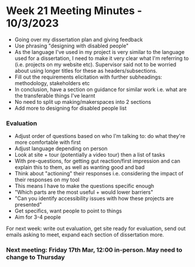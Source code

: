 # Week 21 Meeting Minutes - 10/3/2023
* Going over my dissertation plan and giving feedback 
* Use phrasing "designing with disabled people"
* As the language I've used in my project is very similar to the language used for a dissertation, I need to make it very clear what I'm referring to (i.e. projects on my website etc). Supervisor said not to be worried about using longer titles for these as headers/subsections. 
* Fill out the requirements elicitation with further subheadings: methodology, stakeholders etc
* In conclusion, have a section on guidance for similar work i.e. what are the transferable things I've learnt 
* No need to split up making/makerspaces into 2 sections
* Add more to designing for disabled people list

### Evaluation
* Adjust order of questions based on who I'm talking to: do what they're more comfortable with first 
* Adjust language depending on person 
* Look at site + tour (potentially a video tour) then a list of tasks
* With pre-questions, for getting gut reaction/first impression and can explain this to them, as well as wanting good and bad
* Think about "actioning" their responses i.e. considering the impact of their responses on my tool
* This means I have to make the questions specific enough 
* "Which parts are the most useful + would lower barriers"
* "Can you identify accessibility issues with how these projects are presented"
* Get specifics, want people to point to things
* Aim for 3-4 people


For next week: write out evaluation, get site ready for evaluation, send out emails asking to meet, expand each section of dissertation more. 
### Next meeting: Friday 17th Mar, 12:00 in-person. May need to change to Thursday